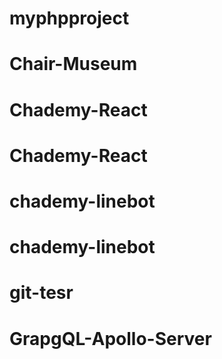 # myphpproject
# Chair-Museum
# Chademy-React
# Chademy-React
# chademy-linebot
# chademy-linebot
# git-tesr
# GrapgQL-Apollo-Server
